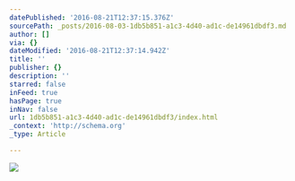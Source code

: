 ```yaml
---
datePublished: '2016-08-21T12:37:15.376Z'
sourcePath: _posts/2016-08-03-1db5b851-a1c3-4d40-ad1c-de14961dbdf3.md
author: []
via: {}
dateModified: '2016-08-21T12:37:14.942Z'
title: ''
publisher: {}
description: ''
starred: false
inFeed: true
hasPage: true
inNav: false
url: 1db5b851-a1c3-4d40-ad1c-de14961dbdf3/index.html
_context: 'http://schema.org'
_type: Article

---
```

![](https://the-grid-user-content.s3-us-west-2.amazonaws.com/37cbc641-bed2-44a0-b7ba-f50a35eccf95.jpg)